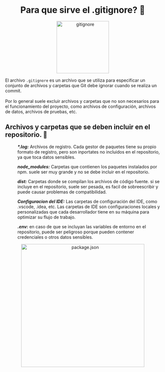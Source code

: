 <h1 align="center">Para que sirve el .gitignore? 📑</h1>

<div align="center">
  <img src="https://i.imgur.com/Cug12UH.png" alt="gitignore" width="170" >
</div>

<p>
    El archivo <code>.gitignore</code> es un archivo que se utiliza para especificar un conjunto de archivos y carpetas que Git debe ignorar cuando se realiza un commit.
    <br>
    <br>
    Por lo general suele excluir archivos y carpetas que no son necesarios para el funcionamiento del proyecto, como archivos de configuración, archivos de datos, archivos de pruebas, etc.
</p>



<h2> Archivos y carpetas que se deben incluir en el repositorio. 🧾</h2>

<dl>
    <dd>
      <p>
        <b><i>*.log:</i></b> 
        Archivos de registro.
        Cada gestor de paquetes tiene su propio formato de registro, pero son inportates no incluidos en el repositorio, ya que toca datos sensibles.
      </p>
    </dd>
    <dd>
      <p>
        <b><i>node_modules:</i></b> 
        Carpetas que contienen los paquetes instalados por npm. suele ser muy grande y no se debe incluir en el repositorio.
      </p>
    </dd>
    <dd>
      <p>
        <b><i>dist:</i></b> 
        Carpetas donde se compilan los archivos de código fuente. si se incluye en el repositorio, suele ser pesada, es facil de sobreescribir y puede causar problemas de compatibilidad.
      </p>
    </dd>
    <dd>
      <p>
        <b><i>Configuracion del IDE:</i></b>
        Las carpetas de configuración del IDE, como .vscode, .idea, etc. Las carpetas de IDE son configuraciones locales y personalizadas que cada desarrollador tiene en su máquina para optimizar su flujo de trabajo.
      </p>
    </dd>
    <dd>
        <p>
        <b><i>.env:</i></b>
        en caso de que se incluyan las variables de entorno en el repositorio, puede ser peligroso porque pueden contener credenciales o otros datos sensibles.
      </p>  
    </dd>
</dl>

<div align="center">
  <img src="https://i.imgur.com/s8w2PZQ.png" alt="package.json" width="400" >
</div>